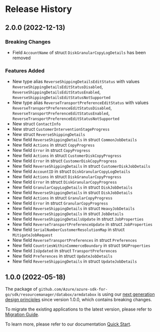 # Release History

## 2.0.0 (2022-12-13)
### Breaking Changes

- Field `AccountName` of struct `DiskGranularCopyLogDetails` has been removed

### Features Added

- New type alias `ReverseShippingDetailsEditStatus` with values `ReverseShippingDetailsEditStatusDisabled`, `ReverseShippingDetailsEditStatusEnabled`, `ReverseShippingDetailsEditStatusNotSupported`
- New type alias `ReverseTransportPreferenceEditStatus` with values `ReverseTransportPreferenceEditStatusDisabled`, `ReverseTransportPreferenceEditStatusEnabled`, `ReverseTransportPreferenceEditStatusNotSupported`
- New struct `ContactInfo`
- New struct `CustomerInterventionStageProgress`
- New struct `ReverseShippingDetails`
- New field `ReverseShippingDetails` in struct `CommonJobDetails`
- New field `Actions` in struct `CopyProgress`
- New field `Error` in struct `CopyProgress`
- New field `Actions` in struct `CustomerDiskCopyProgress`
- New field `Error` in struct `CustomerDiskCopyProgress`
- New field `ReverseShippingDetails` in struct `CustomerDiskJobDetails`
- New field `AccountID` in struct `DiskGranularCopyLogDetails`
- New field `Actions` in struct `DiskGranularCopyProgress`
- New field `Error` in struct `DiskGranularCopyProgress`
- New field `GranularCopyLogDetails` in struct `DiskJobDetails`
- New field `ReverseShippingDetails` in struct `DiskJobDetails`
- New field `Actions` in struct `GranularCopyProgress`
- New field `Error` in struct `GranularCopyProgress`
- New field `ReverseShippingDetails` in struct `HeavyJobDetails`
- New field `ReverseShippingDetails` in struct `JobDetails`
- New field `ReverseShippingDetailsUpdate` in struct `JobProperties`
- New field `ReverseTransportPreferenceUpdate` in struct `JobProperties`
- New field `SerialNumberCustomerResolutionMap` in struct `MitigateJobRequest`
- New field `ReverseTransportPreferences` in struct `Preferences`
- New field `CountriesWithinCommerceBoundary` in struct `SKUProperties`
- New field `IsUpdated` in struct `TransportPreferences`
- New field `Preferences` in struct `UpdateJobDetails`
- New field `ReverseShippingDetails` in struct `UpdateJobDetails`


## 1.0.0 (2022-05-18)

The package of `github.com/Azure/azure-sdk-for-go/sdk/resourcemanager/databox/armdatabox` is using our [next generation design principles](https://azure.github.io/azure-sdk/general_introduction.html) since version 1.0.0, which contains breaking changes.

To migrate the existing applications to the latest version, please refer to [Migration Guide](https://aka.ms/azsdk/go/mgmt/migration).

To learn more, please refer to our documentation [Quick Start](https://aka.ms/azsdk/go/mgmt).